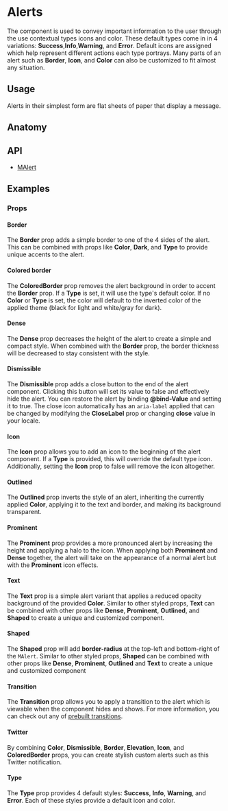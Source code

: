 # Alerts

The component is used to convey important information to the user through the use contextual types icons and color.
These default types come in in 4 variations: **Success**,**Info**,**Warning**, and **Error**. Default icons are assigned
which help represent different actions each type portrays. Many parts of an alert such as **Border**, **Icon**, and **Color** can also be customized to fit almost any situation.

## Usage

Alerts in their simplest form are flat sheets of paper that display a message.

<alerts-usage></alerts-usage>

## Anatomy

## API

- [MAlert](/api/MAlert)

## Examples

### Props

#### Border

The **Border** prop adds a simple border to one of the 4 sides of the alert. This can be combined with props like **Color**, **Dark**, and **Type** to provide unique accents to the alert.

<alerts-prop-border></alerts-prop-border>

#### Colored border

The **ColoredBorder** prop removes the alert background in order to accent the **Border** prop. If a **Type** is set, it will use the type's default color. If no **Color** or **Type** is set, the color will default to the inverted color of the applied theme (black for light and white/gray for dark).

[//]: # (<example file="" />)

#### Dense

The **Dense** prop decreases the height of the alert to create a simple and compact style. When combined with the **Border** prop, the border thickness will be decreased to stay consistent with the style.

[//]: # (<example file="" />)

#### Dismissible

The **Dismissible** prop adds a close button to the end of the alert component. Clicking this button will set its value to false and effectively hide the alert. You can restore the alert by binding  **@bind-Value** and setting it to true. The close icon automatically has an `aria-label` applied that can be changed by modifying the **CloseLabel** prop or changing **close** value in your locale. 

<example file="" />

#### Icon

The **Icon** prop allows you to add an icon to the beginning of the alert component. If a **Type** is provided, this will override the default type icon. Additionally, setting the **Icon** prop to false will remove the icon altogether.

<example file="" />

#### Outlined

The **Outlined** prop inverts the style of an alert, inheriting the currently applied **Color**, applying it to the text and border, and making its background transparent.

<example file="" />

<discovery-ad />

#### Prominent

The **Prominent** prop provides a more pronounced alert by increasing the height and applying a halo to the icon. When applying both **Prominent** and **Dense** together, the alert will take on the appearance of a normal alert but with the **Prominent** icon effects.

<example file="" />

#### Text

The **Text** prop is a simple alert variant that applies a reduced opacity background of the provided **Color**. Similar to other styled props, **Text** can be combined with other props like **Dense**, **Prominent**, **Outlined**, and **Shaped** to create a unique and customized component.

<example file="" />

#### Shaped

The **Shaped** prop will add **border-radius**  at the top-left and bottom-right of the `MAlert`. Similar to other styled props, **Shaped** can be combined with other props like **Dense**, **Prominent**, **Outlined** and **Text** to create a unique and customized component

<example file="" />

#### Transition

The **Transition** prop allows you to apply a transition to the alert which is viewable when the component hides and
shows. For more information, you can check out any of [prebuilt transitions](/stylesandanimations/transitions).

<example file="" />

#### Twitter

By combining **Color**, **Dismissible**, **Border**, **Elevation**, **Icon**, and **ColoredBorder** props, you can
create stylish custom alerts such as this Twitter notification.

<example file="" />

#### Type

The **Type** prop provides 4 default styles: **Success**, **Info**, **Warning**, and **Error**. Each of these styles
provide a default icon and color.

<example file="" />
